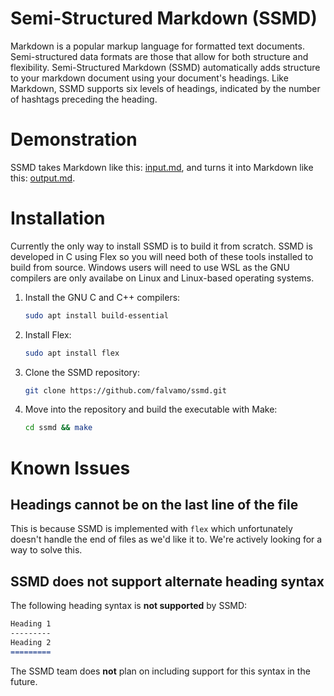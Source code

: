 # Semi-Structured Markdown (SSMD)

Markdown is a popular markup language for formatted text documents. Semi-structured data formats are those that allow for both structure and flexibility. Semi-Structured Markdown (SSMD) automatically adds structure to your markdown document using your document's headings. Like Markdown, SSMD supports six levels of headings, indicated by the number of hashtags preceding the heading. 

# Demonstration

SSMD takes Markdown like this: [input.md](./test/input.md), and turns it into Markdown like this: [output.md](./test/output.md).

# Installation

Currently the only way to install SSMD is to build it from scratch. SSMD is developed in C using Flex so you will need both of these tools installed to build from source. Windows users will need to use WSL as the GNU compilers are only availabe on Linux and Linux-based operating systems.

1. Install the GNU C and C++ compilers:
    ```bash
    sudo apt install build-essential
    ```

2. Install Flex:
    ```bash
    sudo apt install flex
    ```

3. Clone the SSMD repository:
    ```bash
    git clone https://github.com/falvamo/ssmd.git
    ```

4. Move into the repository and build the executable with Make:
    ```bash
    cd ssmd && make
    ```

# Known Issues

## Headings cannot be on the last line of the file
This is because SSMD is implemented with `flex` which unfortunately doesn't handle the end of files as we'd like it to. We're actively looking for a way to solve this. 

## SSMD does not support alternate heading syntax
The following heading syntax is **not supported** by SSMD:
```md
Heading 1
---------
Heading 2
=========
```
The SSMD team does **not** plan on including support for this syntax in the future.